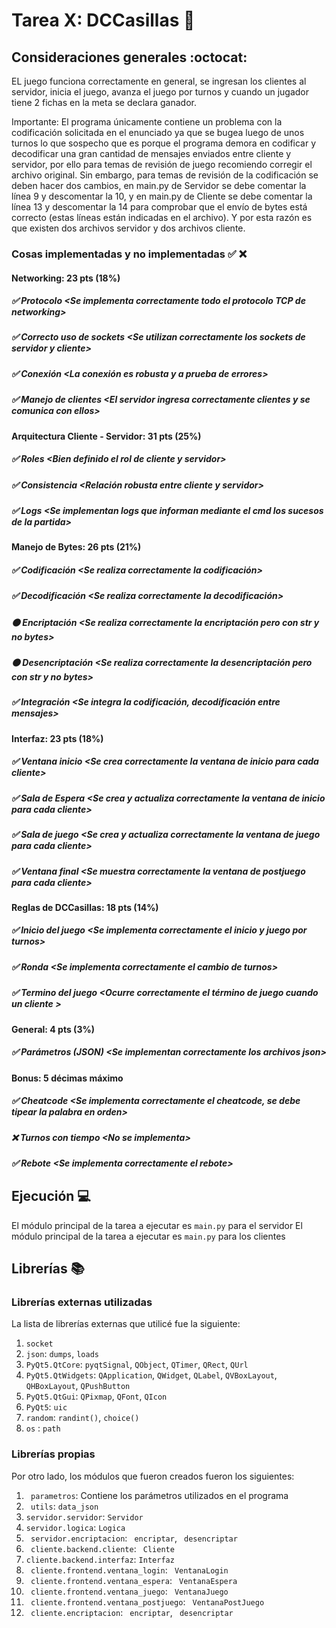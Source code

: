 # Tarea X: DCCasillas :school_satchel:


## Consideraciones generales :octocat:

EL juego funciona correctamente en general, se ingresan los clientes al servidor, inicia el juego, avanza el juego por turnos y cuando un 
jugador tiene 2 fichas en la meta se declara ganador.

Importante: El programa únicamente contiene un problema con la codificación solicitada en el enunciado ya que se bugea luego de unos turnos lo que sospecho
que es porque el programa demora en codificar y decodificar una gran cantidad de mensajes enviados entre cliente y servidor, por ello para
temas de revisión de juego recomiendo corregir el archivo original. Sin embargo, para temas de revisión de la codificación se deben hacer dos cambios, 
en main.py de Servidor se debe comentar la línea 9 y descomentar la 10, y en main.py de Cliente se debe comentar la línea 13 y descomentar la 14 para 
comprobar que el envío de bytes está correcto (estas líneas están indicadas en el archivo). Y por esta razón es que existen dos archivos servidor y 
dos archivos cliente.

### Cosas implementadas y no implementadas :white_check_mark: :x:

#### Networking: 23 pts (18%)
##### ✅ Protocolo <Se implementa correctamente todo el protocolo TCP de networking\>
##### ✅ Correcto uso de sockets <Se utilizan correctamente los sockets de servidor y cliente\>
##### ✅ Conexión <La conexión es robusta y a prueba de errores\>
##### ✅ Manejo de clientes <El servidor ingresa correctamente clientes y se comunica con ellos\>
#### Arquitectura Cliente - Servidor: 31 pts (25%)
##### ✅ Roles <Bien definido el rol de cliente y servidor\>
##### ✅ Consistencia <Relación robusta entre cliente y servidor\>
##### ✅ Logs <Se implementan logs que informan mediante el cmd los sucesos de la partida\>
#### Manejo de Bytes: 26 pts (21%)
##### ✅ Codificación <Se realiza correctamente la codificación\>
##### ✅ Decodificación <Se realiza correctamente la decodificación\>
##### 🟠 Encriptación <Se realiza correctamente la encriptación pero con str y no bytes\>
##### 🟠 Desencriptación <Se realiza correctamente la desencriptación pero con str y no bytes\>
##### ✅ Integración <Se integra la codificación, decodificación entre mensajes\>
#### Interfaz: 23 pts (18%)
##### ✅ Ventana inicio <Se crea correctamente la ventana de inicio para cada cliente\>
##### ✅ Sala de Espera <Se crea y actualiza correctamente la ventana de inicio para cada cliente\>
##### ✅ Sala de juego <Se crea y actualiza correctamente la ventana de juego para cada cliente\>
##### ✅ Ventana final <Se muestra correctamente la ventana de postjuego para cada cliente\>
#### Reglas de DCCasillas: 18 pts (14%)
##### ✅ Inicio del juego <Se implementa correctamente el inicio y juego por turnos\>
##### ✅ Ronda <Se implementa correctamente el cambio de turnos\>
##### ✅ Termino del juego <Ocurre correctamente el término de juego cuando un cliente \>
#### General: 4 pts (3%)
##### ✅ Parámetros (JSON) <Se implementan correctamente los archivos json\>
#### Bonus: 5 décimas máximo
##### ✅ Cheatcode <Se implementa correctamente el cheatcode, se debe tipear la palabra en orden\>
##### ❌ Turnos con tiempo <No se implementa\>
##### ✅ Rebote <Se implementa correctamente el rebote\>

## Ejecución :computer:
El módulo principal de la tarea a ejecutar es  ```main.py``` para el servidor
El módulo principal de la tarea a ejecutar es  ```main.py``` para los clientes

## Librerías :books:
### Librerías externas utilizadas
La lista de librerías externas que utilicé fue la siguiente:

1. ```socket```
2. ```json```: ```dumps```, ```loads```
3. ```PyQt5.QtCore```: ```pyqtSignal```, ```QObject```, ```QTimer```, ```QRect```, ```QUrl```
4. ```PyQt5.QtWidgets```: ```QApplication```, ```QWidget```, ```QLabel```, ```QVBoxLayout```, ```QHBoxLayout```, ```QPushButton```
5. ```PyQt5.QtGui```: ```QPixmap```, ```QFont```, ```QIcon```
6. ```PyQt5```: ```uic```
7. ```random```: ```randint()```, ```choice()```
8. ```os``` : ```path```

### Librerías propias
Por otro lado, los módulos que fueron creados fueron los siguientes:

1. ``` parametros```: Contiene los parámetros utilizados en el programa
2. ``` utils```: ```data_json```
3. ``` servidor.servidor ```: ```Servidor```
4. ``` servidor.logica ```: ```Logica```
5. ``` servidor.encriptacion```: ``` encriptar```, ``` desencriptar```
6. ``` cliente.backend.cliente```: ``` Cliente```
7. ``` cliente.backend.interfaz ```: ```Interfaz```
8. ``` cliente.frontend.ventana_login```: ``` VentanaLogin```
9. ``` cliente.frontend.ventana_espera```: ``` VentanaEspera```
10. ``` cliente.frontend.ventana_juego```: ``` VentanaJuego```
11. ``` cliente.frontend.ventana_postjuego```: ``` VentanaPostJuego```
12. ``` cliente.encriptacion```: ``` encriptar```, ``` desencriptar```


